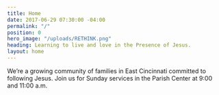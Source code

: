 ```yaml
---
title: Home
date: 2017-06-29 07:30:00 -04:00
permalink: "/"
position: 0
hero_image: "/uploads/RETHINK.png"
heading: Learning to live and love in the Presence of Jesus.
layout: home
---
```


We’re a growing community of families in East Cincinnati committed to following Jesus. 
Join us for Sunday services in the Parish Center at 9:00 and 11:00 a.m.
